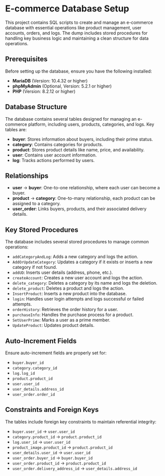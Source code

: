 # E-commerce Database Setup

This project contains SQL scripts to create and manage an e-commerce database with essential operations like product management, user accounts, orders, and logs. The dump includes stored procedures for handling key business logic and maintaining a clean structure for data operations.

## Prerequisites

Before setting up the database, ensure you have the following installed:

- **MariaDB** (Version: 10.4.32 or higher)
- **phpMyAdmin** (Optional, Version: 5.2.1 or higher)
- **PHP** (Version: 8.2.12 or higher)

## Database Structure

The database contains several tables designed for managing an e-commerce platform, including users, products, categories, and logs. Key tables are:

- **buyer**: Stores information about buyers, including their prime status.
- **category**: Contains categories for products.
- **product**: Stores product details like name, price, and availability.
- **user**: Contains user account information.
- **log**: Tracks actions performed by users.

## Relationships

- **user** → **buyer**: One-to-one relationship, where each user can become a buyer.
- **product** → **category**: One-to-many relationship, each product can be assigned to a category.
- **user_order**: Links buyers, products, and their associated delivery details.

## Key Stored Procedures

The database includes several stored procedures to manage common operations:

- `addCategoryAndLog`: Adds a new category and logs the action.
- `AddOrUpdateCategory`: Updates a category if it exists or inserts a new category if not found.
- `addUD`: Inserts user details (address, phone, etc.).
- `createAccount`: Creates a new user account and logs the action.
- `delete_category`: Deletes a category by its name and logs the deletion.
- `delete_product`: Deletes a product and logs the action.
- `InsertProduct`: Inserts a new product into the database.
- `login`: Handles user login attempts and logs successful or failed attempts.
- `orderHistory`: Retrieves the order history for a user.
- `purchaseInfo`: Handles the purchase process for a product.
- `SetUserPrime`: Marks a user as a prime member.
- `UpdateProduct`: Updates product details.

## Auto-Increment Fields

Ensure auto-increment fields are properly set for:

- `buyer.buyer_id`
- `category.category_id`
- `log.log_id`
- `product.product_id`
- `user.user_id`
- `user_details.address_id`
- `user_order.order_id`

## Constraints and Foreign Keys

The tables include foreign key constraints to maintain referential integrity:

- `buyer.user_id` → `user.user_id`
- `category.product_id` → `product.product_id`
- `log.user_id` → `user.user_id`
- `product_image.product_id` → `product.product_id`
- `user_details.user_id` → `user.user_id`
- `user_order.buyer_id` → `buyer.buyer_id`
- `user_order.product_id` → `product.product_id`
- `user_order.delivery_address_id` → `user_details.address_id`
